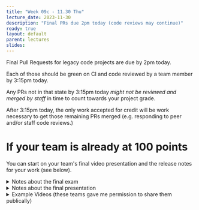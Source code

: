 ```yaml
---
title: "Week 09c - 11.30 Thu"
lecture_date: 2023-11-30
description: "Final PRs due 2pm today (code reviews may continue)"
ready: true
layout: default
parent: lectures
slides: 
---
```


Final Pull Requests for legacy code projects are due by 2pm today.

Each of those should be green on CI and code reviewed by a team member by 3:15pm today.

Any PRs not in that state by 3:15pm today *might not be reviewed and merged by staff* in time to count towards your project grade.

After 3:15pm today, the only work accepted for credit will be work necessary to get those remaining PRs merged (e.g. responding to peer and/or staff code reviews.)

# If your team is already at 100 points

You can start on your team's final video presentation and the release notes for your work (see below).

<details markdown="1">
<summary>
Notes about the final exam
</summary>
  
  
# Notes about the final exam
  
The final exam will be an online take home exam, and will be mainly high level questions about the process of software development that you learned in team01, team02, team03 and team04.

There may be questions about any of the following.  If you've been paying attention all along, you shouldn't really need to "cram".  The answers should be pretty much in your knowledge base already.

* Agile processes, e.g. standups, retrospectives, the role of a product owner/manager
* GitHub tools and their interaction with Agile processes: using feature branches, issues, Kanban board, Pull requests, code review
* General Web Development concepts, e.g.: Backend vs. Frontend
* Some Spring Boot specifics: controllers, services, use of Swagger
* Some React specifics: components, use of Storybook
* Testing in general: unit testing, test coverage, mutation testing
* Spring Boot Testing: Role of JUnit, Jacoco, Pitest, Mocking and Stubbing
* React Testing: role of jest, and Stryker
* Using third party APIs and representing data with JSON (as we did in team01, and later phases as well.)

I'll be asking questions about these topics that I think are the type you might be asked as a job interview.  So if you study, study the way you would for a job interview.

# Please do not collaborate on your exam answers.

* Identical text is unlikely to occur if each of you is working indepenently and writing in your own words.
* If you are copying/pasting text from an online source (e.g. to explain what a retrospective is) be sure that you use "quotation marks" around direct quotations, and **cite your source.**
  
  Otherwise, you are liable to end up triggering the suspicion of academic dishonesty because of the similarity of your text to someone else that happens to be
  using the same source.
  
  Also: relying too much on direct quotes rather than putting things in your own words may result in lower grades; if you have to quote others too much, 
  it suggests that you have not really internalized the content, but have to rely on others understanding.  So use direct quotes sparingly, if at all; try instead
  to answer in your own words.
  
 
Academic integrity investigations are unpleasant for everyone, and they don't help anyone learn. 

I really dont want to spend my time on those, so please don't create conditions where I have to do that.

Work independently, and let your learning speak for itself.

# Clarity and consiseness counts

* Small grammar / spelling errors may or may not be penalized; if an interviewer would be confused by the answer, or have some doubt as to your understanding,
  then they count.   If there is no doubt about your understanding, I'm liable to be more lenient.
* Make sure your answers are clear and understandable.
* Do not just do an information dump of everything you know about the topic, or everything you can possibly find online about the topic.  An employer wants someone to answer
* their question, and they also want someone that makes good use of their time.  Don't waste the interviewer's time.

</details>

<details markdown="1">
<summary>
Notes about the final presentation
</summary>

# Notes about the final presentation

The final presentation should be a team effort, and should highlight all of the PRs that got merged into the main branch.

Limit your presentation to five minutes.

For full credit: 
* Make a video of between 5-8 minutes (see guidelines below) and submit the link on Gauchospace.
* If you don't have a video ready by the deadline, you may present live, but the presentation will have a 5% penalty applied (note that live demos also
  tend to be a bit more risky).

Highlight the work *from an end user perspective first*.

That is:
* The best thing is to show how an end user would use the feature
* The next best thing is to show either a front or backend component in isolation, for example:
  - If there is a front end component that is not active in the app yet, you can show it in Storybook
  - If there is a backend API, but the functionality isn't available in the user interface yet, you can demo it in Swagger.
* Show internals of code only after explaining the user facing functions, and even then, only if you have left over time.

  
# Instructions for your video:

Here's a tutorial [video on making demo videos from CS48 S20](https://youtu.be/k0Je8ASh4jo) (Video inception)

Based on the experience of CS48 students, **pre-recording is strongly recommended**.  You will *know for sure* in advance whether the
demo is successful, and whether or not you've hit the target length of 5-8 minutes.

Your video should be 5 to 8 minutes long, and cover these points:

* First, mention the names of the members of the team, and introduce the person narrating the video.  
  - It is ok if all the team members appear in the video.  It is also ok if only one person narrates the video on behalf of the team.
* Second, go through each of the features that your team worked on that were merged into `main`
  - Only demo the features that were merged into `main`
  - Focus in this part of the video on demoing the features from a *user perspective*, not on the technical details of how they were implemented.
* Next, if there is time remaining to reach the 5-10 minute mark, you may briefly cover any technical and/or non-technical challenges your team faced
  - You don't have to cover everything.  
  - You don't really even have to include this part if your demo already hits the 5-10 minute range.
  - If you do include this part, focus on the items that you think would be interesting to the audience (fellow students in CS156 F22, and the staff of CS156 F22). 
  - Possible items to include
    - Particularly interesting technical details of what you had to write in the code
    - Challenges in testing
    - Challenges in team communication and organization, and what you did to overcome those
* Optional: at the end, if you like, you may thank anyone that was particularly helpful to the team from the staff (TAs and LAs, or students from other teams). 
  - Please don't include thanks to me (Prof. Conrad) in the video; I don't want this to be an exercise in brown-nosing.
  - If you do want to express gratitude, feel free to share your thoughts with me on the Slack, by email, etc.  

Please then also poll your team members and let me know your thoughts about the privacy of your final demo video:
* public, available to anyone that is interested in the app and the course
* unlisted, but ok to make it available to future CMPSC 156 students (as an example, and to orient them to the app and the course)
* unlisted, and only shown once for this team's final demo, and to course staff 

</details>


<details markdown="1">
<summary markdown="1">
Example Videos (these teams gave me permission to share them publically)
</summary>

  
* [m23-10am-2-happycows](https://drive.google.com/file/d/1gSt0yLrAp8OWJ8g52vM8EDlN65VfojjE/view?usp=sharing)
* [m23-10am-4-happycows](https://www.youtube.com/watch?v=LFC8m_KjoD0)

* [f22-5pm-1 courses](https://www.youtube.com/watch?v=qVludXu1n9c)
* [f22-5pm-2 courses](https://www.youtube.com/watch?v=TJCToeTyasw)
* [f22-5pm-3 happycows](https://drive.google.com/file/d/1lNaRYu-LNSv03MrwPxWYezMXH9pkaeBY/view?usp=sharing)
* [f22-6pm-4 happycows](https://drive.google.com/file/d/1l5L88UaTG4B_-8ZKiYx-PXu62cZgSjP9/view?usp=sharing)
* [f22-7pm-3 happycows](https://drive.google.com/file/d/1H3RapJJbsP0pAV6YcvRMLeTIG77nBl-J/view?usp=sharing)
* [f22-7pm-4 happycows](https://drive.google.com/file/d/1yzT9WInuLZQyvenYqBLh_fEgNSvlkulp/view?usp=sharing)
  
* [s22-4pm-1 courses](https://www.youtube.com/watch?v=aRSIdiHSZOI)
* [s22-4pm-2 courses](https://drive.google.com/file/d/1TtjZmlN3W9fAiQS0brLsyMw5KE_ix0Oi/view)
* [s22-4pm-3 happycows](https://www.youtube.com/watch?v=U5l8mp6F3OU)
* [s22-4pm-4 happycows](https://www.youtube.com/watch?v=CTqyYt5ob4c)
* [s22-5pm-2 courses](https://drive.google.com/file/d/17KYDvB2EDmShv2Gr1Ux-rf1917Lw6AHJ/view)
* [s22-5pm-3 happycows](https://drive.google.com/file/d/1WHxpYGr9UQYEQFUomv9NpUXZ5MkwvHXL/view)
* [s22-6pm-1 courses](https://www.youtube.com/watch?v=v3rP1a6yf9A)
  
* [w22-7pm-1 courses](https://drive.google.com/file/d/1i_lIyzWLFyUkyDSHmsumgim1HsPp35u9/view?usp=sharing)
* [w22-6pm-2 courses](https://youtu.be/g3xrcSSBOGs)
* [w22-5pm-2 courses](https://www.youtube.com/watch?v=OYj6NVf9-ls)
* [w22-7pm-3 happycows](https://youtu.be/RJ8Tf_xfN9E)

These videos are available to CS156 students/staff only (restricted via Canvas login)

* [m23-10am-1-happycows](https://ucsb.instructure.com/courses/14657/files/folder/Videos?preview=1686608) [Available to CS156 students/staff only)


  
</details>
